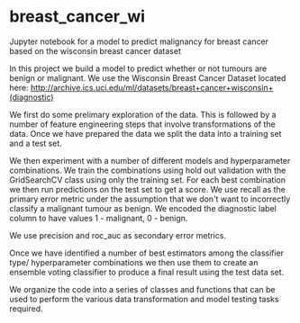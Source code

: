 # breast_cancer_wi
Jupyter notebook for a model to predict malignancy for breast cancer based on the wisconsin breast cancer dataset

In this project we build a model to predict whether or not tumours are benign or malignant. We use the Wisconsin Breast Cancer Dataset located here: http://archive.ics.uci.edu/ml/datasets/breast+cancer+wisconsin+(diagnostic)

We first do some prelimary exploration of the data. This is followed by a number of feature engineering steps that involve transformations of the data. Once we have prepared the data we split the data into a training set and a test set.

We then experiment with a number of different models and hyperparameter combinations. We train the combinations using hold out validation with the GridSearchCV class using only the training set. For each best combination we then run predictions on the test set to get a score. We use recall as the primary error metric under the assumption that we don't want to incorrectly classify a malignant tumour as benign. We encoded the diagnostic label column to have values 1 - malignant, 0 - benign.

We use precision and roc_auc as secondary error metrics.

Once we have identified a number of best estimators among the classifier type/ hyperparameter combinations we then use them to create an ensemble voting classifier to produce a final result using the test data set.

We organize the code into a series of classes and functions that can be used to perform the various data transformation and model testing tasks required.
